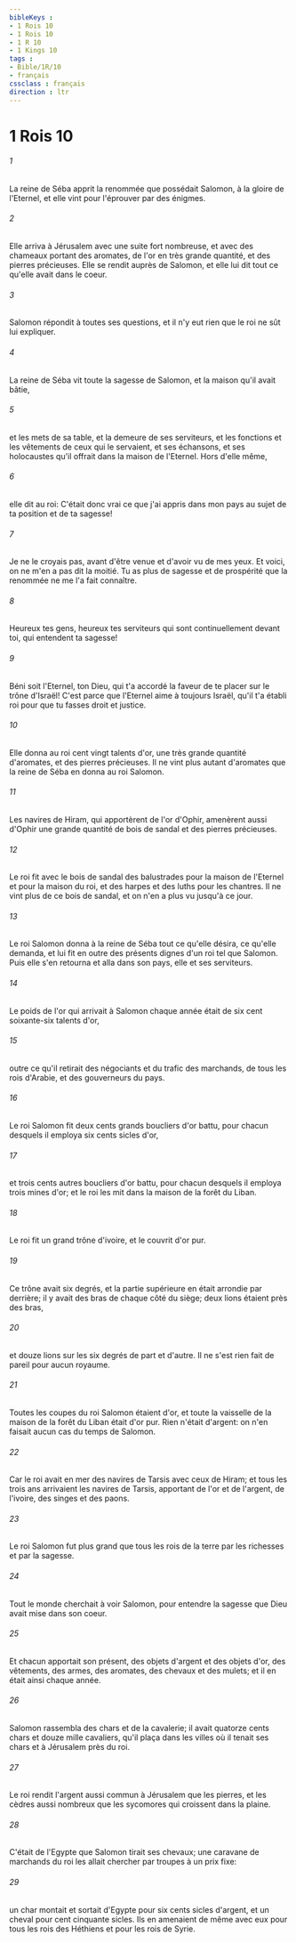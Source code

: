 ```yaml
---
bibleKeys : 
- 1 Rois 10
- 1 Rois 10
- 1 R 10
- 1 Kings 10
tags : 
- Bible/1R/10
- français
cssclass : français
direction : ltr
---
```


# 1 Rois 10

###### 1
La reine de Séba apprit la renommée que possédait Salomon, à la gloire de l'Eternel, et elle vint pour l'éprouver par des énigmes.
###### 2
Elle arriva à Jérusalem avec une suite fort nombreuse, et avec des chameaux portant des aromates, de l'or en très grande quantité, et des pierres précieuses. Elle se rendit auprès de Salomon, et elle lui dit tout ce qu'elle avait dans le coeur.
###### 3
Salomon répondit à toutes ses questions, et il n'y eut rien que le roi ne sût lui expliquer.
###### 4
La reine de Séba vit toute la sagesse de Salomon, et la maison qu'il avait bâtie,
###### 5
et les mets de sa table, et la demeure de ses serviteurs, et les fonctions et les vêtements de ceux qui le servaient, et ses échansons, et ses holocaustes qu'il offrait dans la maison de l'Eternel. Hors d'elle même,
###### 6
elle dit au roi: C'était donc vrai ce que j'ai appris dans mon pays au sujet de ta position et de ta sagesse!
###### 7
Je ne le croyais pas, avant d'être venue et d'avoir vu de mes yeux. Et voici, on ne m'en a pas dit la moitié. Tu as plus de sagesse et de prospérité que la renommée ne me l'a fait connaître.
###### 8
Heureux tes gens, heureux tes serviteurs qui sont continuellement devant toi, qui entendent ta sagesse!
###### 9
Béni soit l'Eternel, ton Dieu, qui t'a accordé la faveur de te placer sur le trône d'Israël! C'est parce que l'Eternel aime à toujours Israël, qu'il t'a établi roi pour que tu fasses droit et justice.
###### 10
Elle donna au roi cent vingt talents d'or, une très grande quantité d'aromates, et des pierres précieuses. Il ne vint plus autant d'aromates que la reine de Séba en donna au roi Salomon.
###### 11
Les navires de Hiram, qui apportèrent de l'or d'Ophir, amenèrent aussi d'Ophir une grande quantité de bois de sandal et des pierres précieuses.
###### 12
Le roi fit avec le bois de sandal des balustrades pour la maison de l'Eternel et pour la maison du roi, et des harpes et des luths pour les chantres. Il ne vint plus de ce bois de sandal, et on n'en a plus vu jusqu'à ce jour.
###### 13
Le roi Salomon donna à la reine de Séba tout ce qu'elle désira, ce qu'elle demanda, et lui fit en outre des présents dignes d'un roi tel que Salomon. Puis elle s'en retourna et alla dans son pays, elle et ses serviteurs.
###### 14
Le poids de l'or qui arrivait à Salomon chaque année était de six cent soixante-six talents d'or,
###### 15
outre ce qu'il retirait des négociants et du trafic des marchands, de tous les rois d'Arabie, et des gouverneurs du pays.
###### 16
Le roi Salomon fit deux cents grands boucliers d'or battu, pour chacun desquels il employa six cents sicles d'or,
###### 17
et trois cents autres boucliers d'or battu, pour chacun desquels il employa trois mines d'or; et le roi les mit dans la maison de la forêt du Liban.
###### 18
Le roi fit un grand trône d'ivoire, et le couvrit d'or pur.
###### 19
Ce trône avait six degrés, et la partie supérieure en était arrondie par derrière; il y avait des bras de chaque côté du siège; deux lions étaient près des bras,
###### 20
et douze lions sur les six degrés de part et d'autre. Il ne s'est rien fait de pareil pour aucun royaume.
###### 21
Toutes les coupes du roi Salomon étaient d'or, et toute la vaisselle de la maison de la forêt du Liban était d'or pur. Rien n'était d'argent: on n'en faisait aucun cas du temps de Salomon.
###### 22
Car le roi avait en mer des navires de Tarsis avec ceux de Hiram; et tous les trois ans arrivaient les navires de Tarsis, apportant de l'or et de l'argent, de l'ivoire, des singes et des paons.
###### 23
Le roi Salomon fut plus grand que tous les rois de la terre par les richesses et par la sagesse.
###### 24
Tout le monde cherchait à voir Salomon, pour entendre la sagesse que Dieu avait mise dans son coeur.
###### 25
Et chacun apportait son présent, des objets d'argent et des objets d'or, des vêtements, des armes, des aromates, des chevaux et des mulets; et il en était ainsi chaque année.
###### 26
Salomon rassembla des chars et de la cavalerie; il avait quatorze cents chars et douze mille cavaliers, qu'il plaça dans les villes où il tenait ses chars et à Jérusalem près du roi.
###### 27
Le roi rendit l'argent aussi commun à Jérusalem que les pierres, et les cèdres aussi nombreux que les sycomores qui croissent dans la plaine.
###### 28
C'était de l'Egypte que Salomon tirait ses chevaux; une caravane de marchands du roi les allait chercher par troupes à un prix fixe:
###### 29
un char montait et sortait d'Egypte pour six cents sicles d'argent, et un cheval pour cent cinquante sicles. Ils en amenaient de même avec eux pour tous les rois des Héthiens et pour les rois de Syrie.
